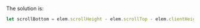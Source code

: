 The solution is:

```js
let scrollBottom = elem.scrollHeight - elem.scrollTop - elem.clientHeight;
```
